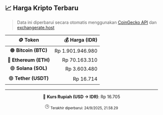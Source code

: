 

<!-- HARGA_KRIPTO -->
## 📈 Harga Kripto Terbaru

> Data ini diperbarui secara otomatis menggunakan [CoinGecko API](https://www.coingecko.com/) dan [exchangerate.host](https://exchangerate.host/)

<div align="center">

| 🪙 Token | 💰 Harga (IDR) |
|:------:|---------------:|
| 🟠 **Bitcoin (BTC)**   | Rp 1.901.946.980 |
| 🔵 **Ethereum (ETH)**  | Rp 70.163.310 |
| 🟣 **Solana (SOL)**    | Rp 3.603.480 |
| 🟢 **Tether (USDT)**   | Rp 16.714 |

---

💱 **Kurs Rupiah (USD → IDR)**: Rp 16.705

🕒 <sub>Terakhir diperbarui: 24/9/2025, 21.58.29</sub>

</div>
<!-- /HARGA_KRIPTO -->
